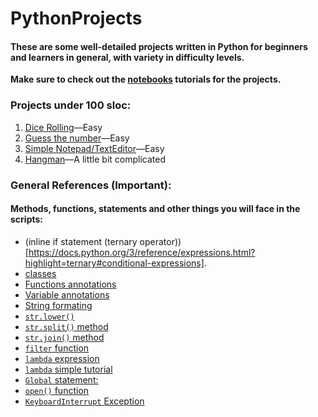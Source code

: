 # PythonProjects
#### These are some well-detailed projects written in Python for beginners and learners in general, with variety in difficulty levels.

**Make sure to check out the [notebooks](http://jupyter.org/install) tutorials for the projects.**

### Projects under 100 sloc:
1. [Dice Rolling](/under-100/dice)––Easy
2. [Guess the number](/under-100/guess-the-number)––Easy
3. [Simple Notepad/TextEditor](/under-100/notepad)––Easy
4. [Hangman](/under-100/hangman)––A little bit complicated

### General References (Important):

#### Methods, functions, statements and other things you will face in the scripts:

- (inline if statement \(ternary operator\))[https://docs.python.org/3/reference/expressions.html?highlight=ternary#conditional-expressions].
- [classes](https://docs.python.org/3/reference/compound_stmts.html#class-definitions)
- [Functions annotations](https://www.python.org/dev/peps/pep-3107/)
- [Variable annotations](https://www.python.org/dev/peps/pep-0526/)
- [String formating](https://pyformat.info)
- [`str.lower()`](https://docs.python.org/3.6/library/stdtypes.html#str.lower)
- [`str.split()` method](https://docs.python.org/3/library/stdtypes.html?#str.split)
- [`str.join()` method](https://docs.python.org/3.6/library/stdtypes.html#str.join)
- [`filter` function](https://docs.python.org/3/library/functions.html#filter)
- [`lambda` expression](https://docs.python.org/3/tutorial/controlflow.html#lambda-expressions)
- [`lambda` simple tutorial](https://www.programiz.com/python-programming/anonymous-function)
- [`Global` statement:](https://docs.python.org/3.6/reference/simple_stmts.html#the-global-statement)
- [`open()` function](https://docs.python.org/3/library/functions.html#open)
- [`KeyboardInterrupt` Exception](https://docs.python.org/3.6/library/exceptions.html#KeyboardInterrupt)